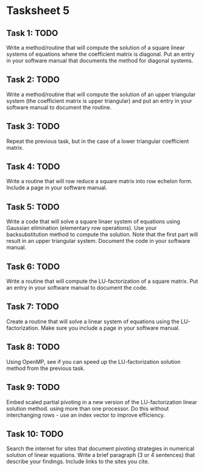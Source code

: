 # Tasksheet 5

## Task 1: TODO
Write a method/routine that will compute the solution of a square linear systems of equations where the coefficient matrix is diagonal. Put an entry in your software manual that documents the method for diagonal systems.

## Task 2: TODO
Write a method/routine that will compute the solution of an upper triangular system (the coefficient matrix is upper triangular) and put an entry in your software manual to document the routine.

## Task 3: TODO
Repeat the previous task, but in the case of a lower triangular coefficient matrix.

## Task 4: TODO
Write a routine that will row reduce a square matrix into row echelon form. Include a page in your software manual.

## Task 5: TODO
Write a code that will solve a square linaer system of equations using Gaussian elimination (elementary row operations). Use your backsubstitution method to compute the solution. Note that the first part will result in an upper triangular system. Document the code in your software manual.

## Task 6: TODO
Write a routine that will compute the LU-factorization of a square matrix. Put an entry in your software manual to document the code.

## Task 7: TODO
Create a routine that will solve a linear system of equations using the LU-factorization. Make sure you include a page in your software manual.

## Task 8: TODO
Using OpenMP, see if you can speed up the LU-factorization solution method from the previous task.

## Task 9: TODO
Embed scaled partial pivoting in a new version of the LU-factorization linear solution method. using more than one processor. Do this without interchanging rows - use an index vector to improve efficiency.

## Task 10: TODO
Search the internet for sites that document pivoting strategies in numerical solution of linear equations. Write a brief paragraph (3 or 4 sentences) that describe your findings. Include links to the sites you cite.
